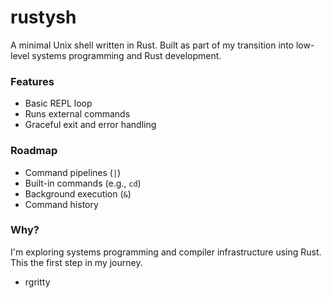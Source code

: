 # rustysh

A minimal Unix shell written in Rust. Built as part of my transition into
low-level systems programming and Rust development.

### Features
- Basic REPL loop
- Runs external commands
- Graceful exit and error handling

### Roadmap
- Command pipelines (`|`)
- Built-in commands (e.g., `cd`)
- Background execution (`&`)
- Command history

### Why?
I'm exploring systems programming and compiler infrastructure using Rust. This
the first step in my journey.

- rgritty
